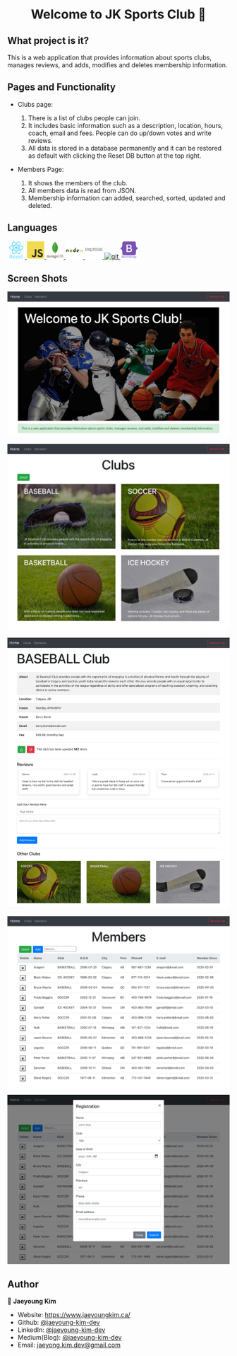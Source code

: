 <h1 align="center">Welcome to JK Sports Club 👋</h1>

## What project is it?

This is a web application that provides information about sports clubs, manages reviews, and adds, modifies and deletes membership information.

## Pages and Functionality

- Clubs page:

  1. There is a list of clubs people can join.
  2. It includes basic information such as a description, location, hours, coach, email and fees. People can do up/down votes and write reviews.
  3. All data is stored in a database permanently and it can be restored as default with clicking the Reset DB button at the top right.

- Members Page:
  1. It shows the members of the club.
  2. All members data is read from JSON.
  3. Membership information can added, searched, sorted, updated and deleted.

## Languages

<p align="left"> <a href="https://reactjs.org/" target="_blank"> <img src="https://raw.githubusercontent.com/devicons/devicon/master/icons/react/react-original-wordmark.svg" alt="react" width="40" height="40"/> </a>   <a href="https://developer.mozilla.org/en-US/docs/Web/JavaScript" target="_blank"> <img src="https://raw.githubusercontent.com/devicons/devicon/master/icons/javascript/javascript-original.svg" alt="javascript" width="40" height="40"/> </a> <a href="https://www.mongodb.com/" target="_blank"> <img src="https://raw.githubusercontent.com/devicons/devicon/master/icons/mongodb/mongodb-original-wordmark.svg" alt="mongodb" width="40" height="40"/> </a> <a href="https://nodejs.org" target="_blank"> <img src="https://raw.githubusercontent.com/devicons/devicon/master/icons/nodejs/nodejs-original-wordmark.svg" alt="nodejs" width="40" height="40"/> </a> <a href="https://expressjs.com" target="_blank"> <img src="https://raw.githubusercontent.com/devicons/devicon/master/icons/express/express-original-wordmark.svg" alt="express" width="40" height="40"/> </a> <a href="https://git-scm.com/" target="_blank"> <img src="https://www.vectorlogo.zone/logos/git-scm/git-scm-icon.svg" alt="git" width="40" height="40"/> </a><a href="https://getbootstrap.com" target="_blank"> <img src="https://raw.githubusercontent.com/devicons/devicon/master/icons/bootstrap/bootstrap-plain-wordmark.svg" alt="bootstrap" width="40" height="40"/> </a> </p>

## Screen Shots

![erd](https://github.com/Jaeyoung-Kim-Dev/JKSportsClub/blob/master/screenshots/screenshot1.jpg?raw=true)

![erd](https://github.com/Jaeyoung-Kim-Dev/JKSportsClub/blob/master/screenshots/screenshot2.jpg?raw=true)

![erd](https://github.com/Jaeyoung-Kim-Dev/JKSportsClub/blob/master/screenshots/screenshot3.jpg?raw=true)

![erd](https://github.com/Jaeyoung-Kim-Dev/JKSportsClub/blob/master/screenshots/screenshot4.jpg?raw=true)

![erd](https://github.com/Jaeyoung-Kim-Dev/JKSportsClub/blob/master/screenshots/screenshot5.jpg?raw=true)

## Author

👤 **Jaeyoung Kim**

- Website: https://www.jaeyoungkim.ca/
- Github: [@jaeyoung-kim-dev](https://github.com/jaeyoung-kim-dev)
- LinkedIn: [@jaeyoung-kim-dev](https://www.linkedin.com/in/jaeyoung-kim-dev/)
- Medium(Blog): [@jaeyoung-kim-dev](https://jaeyoung-kim-dev.medium.com/)
- Email: jaeyong.kim.dev@gmail.com

